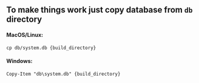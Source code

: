 ## To make things work just copy database from `db` directory

#### MacOS/Linux:
``cp db/system.db {build_directory}``

#### Windows:
``Copy-Item "db\system.db" {build_directory}``
